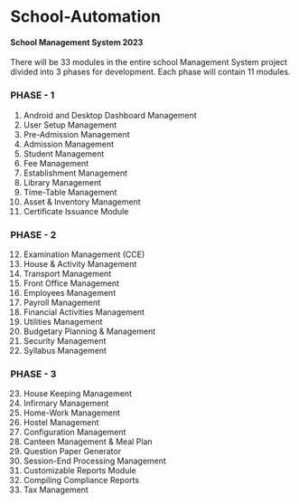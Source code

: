 # School-Automation
#### School Management System 2023

There will be 33 modules in the entire school Management System project divided into 3 phases for development. Each phase will contain 11 modules.

### PHASE - 1

  1) Android and Desktop Dashboard Management
  2) User Setup Management
  3) Pre-Admission Management
  4) Admission Management
  5) Student Management
  6) Fee Management
  7) Establishment Management
  8) Library Management
  9) Time-Table Management
  10) Asset & Inventory Management
  11) Certificate Issuance Module


### PHASE - 2	

  12) Examination Management (CCE)
  13) House & Activity Management
  14) Transport Management
  15) Front Office Management
  16) Employees Management
  17) Payroll Management
  18) Financial Activities Management
  19) Utilities Management
  20) Budgetary Planning & Management
  21) Security Management
  22) Syllabus Management


### PHASE - 3

  23) House Keeping Management
  24) Infirmary Management
  25) Home-Work Management
  26) Hostel Management
  27) Configuration Management
  28) Canteen Management & Meal Plan
  29) Question Paper Generator
  30) Session-End Processing Management
  31) Customizable Reports Module
  32) Compiling Compliance Reports
  33) Tax Management

